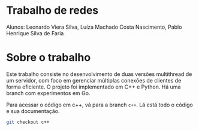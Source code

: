 # Trabalho de redes

Alunos: Leonardo Viera Silva, Luíza Machado Costa Nascimento, Pablo Henrique Silva de Faria

# Sobre o trabalho

Este trabalho consiste no desenvolvimento de duas versões multithread de um servidor, com foco em gerenciar múltiplas conexões de clientes de forma eficiente. O projeto foi implementado em C++ e Python. Há uma branch com experimentos em Go.

Para acessar o código em c++, vá para a branch `c++`. Lá está todo o código e sua documentação.
```bash
git checkout c++
```
